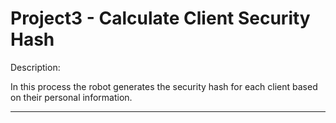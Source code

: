 # Project3 - Calculate Client Security Hash


Description: 

In this process the robot generates the security hash for each client based on their personal information.
	
______________________________________________________________________________________________________________________________
